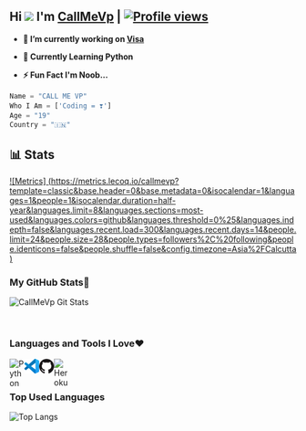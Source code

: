 ## Hi <img src="https://raw.githubusercontent.com/MartinHeinz/MartinHeinz/master/wave.gif" width="25px"> I'm [CallMeVp](https://t.me/CALL_ME_VP) | [![Profile views](https://komarev.com/ghpvc/?username=callmevp&label=Profile%20views)](https://github.com/callmevp)


- **💫 I’m currently working on [Visa](https://github.com/callmevp/VisaXBot)**

- **🌱 Currently Learning Python**

- **⚡ Fun Fact I'm Noob...**


```python
Name = "CALL ME VP"
Who I Am = ['Coding = ❣️']
Age = "19"
Country = "🇮🇳"
```

## 📊 Stats

[![Metrics] (https://metrics.lecoq.io/callmevp?template=classic&base.header=0&base.metadata=0&isocalendar=1&languages=1&people=1&isocalendar.duration=half-year&languages.limit=8&languages.sections=most-used&languages.colors=github&languages.threshold=0%25&languages.indepth=false&languages.recent.load=300&languages.recent.days=14&people.limit=24&people.size=28&people.types=followers%2C%20following&people.identicons=false&people.shuffle=false&config.timezone=Asia%2FCalcutta)](https://t.me/CALL_ME_VP)

<h3 align="left"><b>My GitHub Stats💛</b></h4>

![CallMeVp Git Stats](https://github-readme-stats.vercel.app/api?username=callmevp&include_all_commits=true&count_private=true&theme=highcontrast)



</br>

### Languages and Tools I Love❤️
[<img align="left" alt="Python" width="26px" src="https://upload.wikimedia.org/wikipedia/commons/thumb/c/c3/Python-logo-notext.svg/600px-Python-logo-notext.svg.png" />](https://python.org/)
[<img align="left" alt="Visual Studio Code" width="26px" src="https://raw.githubusercontent.com/github/explore/80688e429a7d4ef2fca1e82350fe8e3517d3494d/topics/visual-studio-code/visual-studio-code.png" />](https://code.visualstudio.com/)
[<img align="left" alt="GitHub" width="26px" src="https://raw.githubusercontent.com/github/explore/78df643247d429f6cc873026c0622819ad797942/topics/github/github.png" />](https://git-scm.com/)
[<img align="left" alt="Heroku" width="26px" src="https://www.nicepng.com/png/full/223-2233246_heroku-logo-salesforce-heroku.png" />](https://heroku.com/)

<br />
<br />

<h3 align="left"><b> Top Used Languages </b></h3>

![Top Langs](https://github-readme-stats.vercel.app/api/top-langs/?username=infotechbro&layout=compact&theme=radical)
